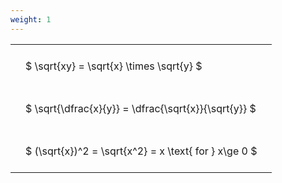 ```yaml
---
weight: 1
---
```


<style type="text/css">
#T_eab33 th.col_heading {
  text-align: left;
  font-size: 1em;
}
#T_eab33 td {
  text-align: left;
  font-size: 1em;
  padding: 1.5em;
}
</style>
<table id="T_eab33">
  <thead>
  </thead>
  <tbody>
    <tr>
      <td id="T_eab33_row0_col0" class="data row0 col0" >$ \sqrt{xy} = \sqrt{x} \times \sqrt{y} $</td>
    </tr>
    <tr>
      <td id="T_eab33_row1_col0" class="data row1 col0" >$ \sqrt{\dfrac{x}{y}} = \dfrac{\sqrt{x}}{\sqrt{y}} $</td>
    </tr>
    <tr>
      <td id="T_eab33_row2_col0" class="data row2 col0" >$ (\sqrt{x})^2 = \sqrt{x^2} = x \text{ for } x\ge 0 $</td>
    </tr>
  </tbody>
</table>
